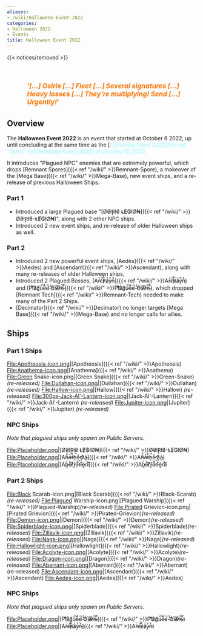 ```yaml
---
aliases:
- /wiki/Halloween-Event-2022
categories:
- Halloween 2022
- Events
title: Halloween Event 2022
---  
```


{{< notices/removed >}} 

<h3 style="font-size:13pt;color:#ff7500;float: left;
    margin-left: 10.5%;">

***'[...] Osiris [...] Fleet [...] Several signatures [...] Heavy losses [...]** **_They're multiplying!_** **Send [...] Urgently!***'

</h3>

## Overview

The **Halloween Event 2022** is an event that started at October 6 2022, up until concluding at the same time as the [<span style="color:#aef2fe;text-shadow: 1px 1px 10px #aef2fe;">Christmas Event 2022]({{< ref "/wiki/" >}}Christmas-Event-2022) at January 13, 2023.

It introduces "Plagued NPC" enemies that are extremely powerful, which drops [Remnant Spores]({{< ref "/wiki/" >}}Remnant-Spore), a makeover of the [Mega Base]({{< ref "/wiki/" >}}Mega-Base), new event ships, and a re-release of previous Halloween Ships.

### Part 1 

- Introduced a large Plagued base "[Ø₴łⱤł₴ ⱠɆ₲łØ₦]({{< ref "/wiki/" >}}Ø₴łⱤł₴-ⱠɆ₲łØ₦)", along with 2 other NPC ships.
- Introduced 2 new event ships, and re-release of older Halloween ships as well.

### Part 2 

- Introduced 2 new powerful event ships, [Aedes]({{< ref "/wiki/" >}}Aedes) and [Ascendant]({{< ref "/wiki/" >}}Ascendant), along with many re-releases of older Halloween ships,
- Introduced 2 Plagued Bosses, [Ar̴͑̈ć̶͝h̸̑̎ä̷͗y̵̓̆n̵͛̌]({{< ref "/wiki/" >}}Ar̴͑̈ć̶͝h̸̑̎ä̷͗y̵̓̆n̵͛̌) and [Pl̸͌͝å̷̛g̸͑̃ȗ̵͠e̵͌̔d̴̑͘ ̴̌̀O̵͛͘s̶̏̕i̷̓͒r̷̓͋ì̵͝s̵̓̊]({{< ref "/wiki/" >}}Pl̸͌͝å̷̛g̸͑̃ȗ̵͠e̵͌̔d̴̑͘-̴̌̀O̵͛͘s̶̏̕i̷̓͒r̷̓͋ì̵͝s̵̓̊), which dropped [Remnant Tech]({{< ref "/wiki/" >}}Remnant-Tech) needed to make many of the Part 2 Ships.
- [Decimator]({{< ref "/wiki/" >}}Decimator) no longer targets [Mega Base]({{< ref "/wiki/" >}}Mega-Base) and no longer calls for allies.

## Ships

### Part 1 Ships 

<File:Apotheosis-icon.png>|[Apotheosis]({{< ref "/wiki/" >}}Apotheosis) <File:Anathema-icon.png>|[Anathema]({{< ref "/wiki/" >}}Anathema) <File:Green> Snake-icon.png|[Green Snake]({{< ref "/wiki/" >}}Green-Snake) _(re-released)_ <File:Dullahan-icon.png>|[Dullahan]({{< ref "/wiki/" >}}Dullahan) _(re-released)_ <File:Hallow-icon.png>|[Hallow]({{< ref "/wiki/" >}}Hallow) _(re-released)_ <File:300px-Jack-Al'-Lantern-icon.png>|[Jack-Al'-Lantern]({{< ref "/wiki/" >}}Jack-Al'-Lantern) _(re-released)_ <File:Jupiter-icon.png>|[Jupiter]({{< ref "/wiki/" >}}Jupiter) _(re-released)_

### NPC Ships 

_Note that plagued ships only spawn on Public Servers._

<File:Placeholder.png>|[Ø₴łⱤł₴ ⱠɆ₲łØ₦]({{< ref "/wiki/" >}}Ø₴łⱤł₴-ⱠɆ₲łØ₦) <File:Placeholder.png>|[An̶͋̈́a̶̍̆t̵̀̏h̷͓̚e̵̩͒m̷͗͊a̴̬͗]({{< ref "/wiki/" >}}An̶͋̈́a̶̍̆t̵̀̏h̷͓̚e̵̩͒m̷͗͊a̴̬͗) <File:Placeholder.png>|[Ab̵̼̓e̷̋̀r̸͆̂r̵͈͐a̷͋̚ť̶̚i̵̐̈́ó̵̝n̷̚͝]({{< ref "/wiki/" >}}Ab̵̼̓e̷̋̀r̸͆̂r̵͈͐a̷͋̚ť̶̚i̵̐̈́ó̵̝n̷̚͝)

### Part 2 Ships 

<File:Black> Scarab-icon.png|[Black Scarab]({{< ref "/wiki/" >}}Black-Scarab)_(re-released)_ <File:Plagued> Warship-icon.png|[Plagued Warship]({{< ref "/wiki/" >}}Plagued-Warship)_(re-released)_ <File:Pirated> Grievion-icon.png|[Pirated Grievion]({{< ref "/wiki/" >}}Pirated-Grievion)_(re-released)_ <File:Demon-icon.png>|[Demon]({{< ref "/wiki/" >}}Demon)_(re-released)_ <File:Spiderblade-icon.png>|[Spiderblade]({{< ref "/wiki/" >}}Spiderblade)_(re-released)_ <File:Zillavik-icon.png>|[Zillavik]({{< ref "/wiki/" >}}Zillavik)_(re-released)_ <File:Naga-icon.png>|[Naga]({{< ref "/wiki/" >}}Naga)_(re-released)_ <File:Hallowlight-icon.png>|[Hallowlight]({{< ref "/wiki/" >}}Hallowlight)_(re-released)_ <File:Acolyte-icon.png>|[Acolyte]({{< ref "/wiki/" >}}Acolyte)_(re-released)_ <File:Dragon-icon.png>|[Dragon]({{< ref "/wiki/" >}}Dragon)_(re-released)_ <File:Aberrant-icon.png>|[Aberrant]({{< ref "/wiki/" >}}Aberrant) (re-released) <File:Ascendant-icon.png>|[Ascendant]({{< ref "/wiki/" >}}Ascendant) <File:Aedes-icon.png>|[Aedes]({{< ref "/wiki/" >}}Aedes)

### NPC Ships 

_Note that plagued ships only spawn on Public Servers._

<File:Placeholder.png>|[Pl̸͌͝å̷̛g̸͑̃ȗ̵͠e̵͌̔d̴̑͘ ̴̌̀O̵͛͘s̶̏̕i̷̓͒r̷̓͋ì̵͝s̵̓̊]({{< ref "/wiki/" >}}Pl̸͌͝å̷̛g̸͑̃ȗ̵͠e̵͌̔d̴̑͘-̴̌̀O̵͛͘s̶̏̕i̷̓͒r̷̓͋ì̵͝s̵̓̊) <File:Placeholder.png>|[Ar̴͑̈ć̶͝h̸̑̎ä̷͗y̵̓̆n̵͛̌]({{< ref "/wiki/" >}}Ar̴͑̈ć̶͝h̸̑̎ä̷͗y̵̓̆n̵͛̌)